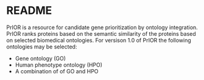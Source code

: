 # README
PrIOR is a resource for candidate gene prioritization by ontology integration.
PrIOR ranks proteins based on the semantic similarity of the proteins based on 
selected biomedical ontologies. For versison 1.0 of PrIOR the following ontologies
may be selected:
 
 - Gene ontology (GO)
 - Human phenotype ontology (HPO)
 - A combination of of GO and HPO

